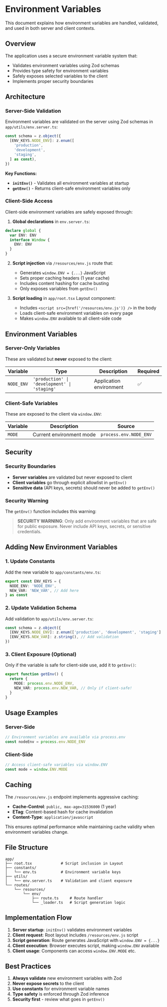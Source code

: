 # Environment Variables

This document explains how environment variables are handled, validated, and used in both server and client contexts.

## Overview

The application uses a secure environment variable system that:
- Validates environment variables using Zod schemas
- Provides type safety for environment variables
- Safely exposes selected variables to the client
- Implements proper security boundaries

## Architecture

### Server-Side Validation

Environment variables are validated on the server using Zod schemas in `app/utils/env.server.ts`:

```typescript
const schema = z.object({
  [ENV_KEYS.NODE_ENV]: z.enum([
    'production',
    'development', 
    'staging',
  ] as const),
})
```

**Key Functions:**

- **`initEnv()`** - Validates all environment variables at startup
- **`getEnv()`** - Returns client-safe environment variables only

### Client-Side Access

Client-side environment variables are safely exposed through:

1. **Global declarations** in `env.server.ts`:
```typescript
declare global {
  var ENV: ENV
  interface Window {
    ENV: ENV
  }
}
```

2. **Script injection** via `/resources/env.js` route that:
   - Generates `window.ENV = {...}` JavaScript
   - Sets proper caching headers (1 year cache)
   - Includes content hashing for cache busting
   - Only exposes variables from `getEnv()`

3. **Script loading** in `app/root.tsx` Layout component:
   - Includes `<script src={href('/resources/env.js')} />` in the body
   - Loads client-safe environment variables on every page
   - Makes `window.ENV` available to all client-side code

## Environment Variables

### Server-Only Variables

These are validated but **never** exposed to the client:

| Variable | Type | Description | Required |
|----------|------|-------------|----------|
| `NODE_ENV` | `'production' \| 'development' \| 'staging'` | Application environment | ✅ |

### Client-Safe Variables

These are exposed to the client via `window.ENV`:

| Variable | Description | Source |
|----------|-------------|--------|
| `MODE` | Current environment mode | `process.env.NODE_ENV` |

## Security

### Security Boundaries

- **Server variables** are validated but never exposed to client
- **Client variables** go through explicit allowlist in `getEnv()`
- **Sensitive data** (API keys, secrets) should never be added to `getEnv()`

### Security Warning

The `getEnv()` function includes this warning:

> **SECURITY WARNING**: Only add environment variables that are safe for public exposure. Never include API keys, secrets, or sensitive credentials.

## Adding New Environment Variables

### 1. Update Constants

Add the new variable to `app/constants/env.ts`:

```typescript
export const ENV_KEYS = {
  NODE_ENV: 'NODE_ENV',
  NEW_VAR: 'NEW_VAR', // Add here
} as const
```

### 2. Update Validation Schema

Add validation to `app/utils/env.server.ts`:

```typescript
const schema = z.object({
  [ENV_KEYS.NODE_ENV]: z.enum(['production', 'development', 'staging'] as const),
  [ENV_KEYS.NEW_VAR]: z.string(), // Add validation
})
```

### 3. Client Exposure (Optional)

Only if the variable is safe for client-side use, add it to `getEnv()`:

```typescript
export function getEnv() {
  return {
    MODE: process.env.NODE_ENV,
    NEW_VAR: process.env.NEW_VAR, // Only if client-safe!
  }
}
```

## Usage Examples

### Server-Side

```typescript
// Environment variables are available via process.env
const nodeEnv = process.env.NODE_ENV
```

### Client-Side

```typescript
// Access client-safe variables via window.ENV
const mode = window.ENV.MODE
```

## Caching

The `/resources/env.js` endpoint implements aggressive caching:

- **Cache-Control**: `public, max-age=31536000` (1 year)
- **ETag**: Content-based hash for cache invalidation
- **Content-Type**: `application/javascript`

This ensures optimal performance while maintaining cache validity when environment variables change.

## File Structure

```
app/
├── root.tsx             # Script inclusion in Layout
├── constants/
│   └── env.ts           # Environment variable keys
├── utils/
│   └── env.server.ts    # Validation and client exposure
└── routes/
    └── resources/
        └── env/
            ├── route.ts     # Route handler
            └── _loader.ts   # Script generation logic
```

## Implementation Flow

1. **Server startup**: `initEnv()` validates environment variables
2. **Client request**: Root layout includes `/resources/env.js` script
3. **Script generation**: Route generates JavaScript with `window.ENV = {...}`
4. **Client execution**: Browser executes script, making `window.ENV` available
5. **Client usage**: Components can access `window.ENV.MODE` etc.

## Best Practices

1. **Always validate** new environment variables with Zod
2. **Never expose secrets** to the client
3. **Use constants** for environment variable names
4. **Type safety** is enforced through Zod inference
5. **Security first** - review what goes in `getEnv()`